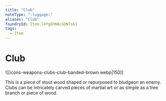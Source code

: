 ```yaml
---
title: "Club"
noteType: ":luggage:"
aliases: "Club"
foundryId: Item.l4fgGhN8cGDN7s6I
tags:
  - Item
---
```


# Club
![[icons-weapons-clubs-club-banded-brown.webp|150]]

This is a piece of stout wood shaped or repurposed to bludgeon an enemy. Clubs can be intricately carved pieces of martial art or as simple as a tree branch or piece of wood.
